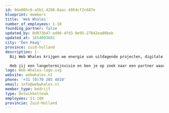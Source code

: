 ```yaml
---
id: 04a005c0-a5b1-4208-8aac-4954cf2c687e
blueprint: members
title: 'Web Whales'
number_of_employees: 1-10
founding_partner: false
updated_by: 8d873b47-ad86-4fd3-9e95-27842ea80beb
updated_at: 1654093681
city: 'Den Haag'
province: zuid-holland
description: |-
  Bij Web Whales krijgen we energie van uitdagende projecten, digitale puzzels en nieuwe technologieën. Met een team van specialisten, zowel technisch als creatief, bouwen we dagelijks aan de weboplossingen van morgen.

  Heb jij een langetermijnvisie en ben je op zoek naar een partner waarop je kunt bouwen voor de technische en visuele realisatie ervan? Wij maken webapplicaties als platformen, SaaS-oplossingen, interne- en externe systemen en koppelingen die de ambities van onze partners waarmaken!
logo: Web-Whales-logo.svg
website: webwhales.nl
phone: '+31 (0)70 205 4810'
email: info@webwhales.nl
member_type: bedrijf
type: Ontwikkelteam
employees: 51-100
provincie: Zuid-Holland
---
```

